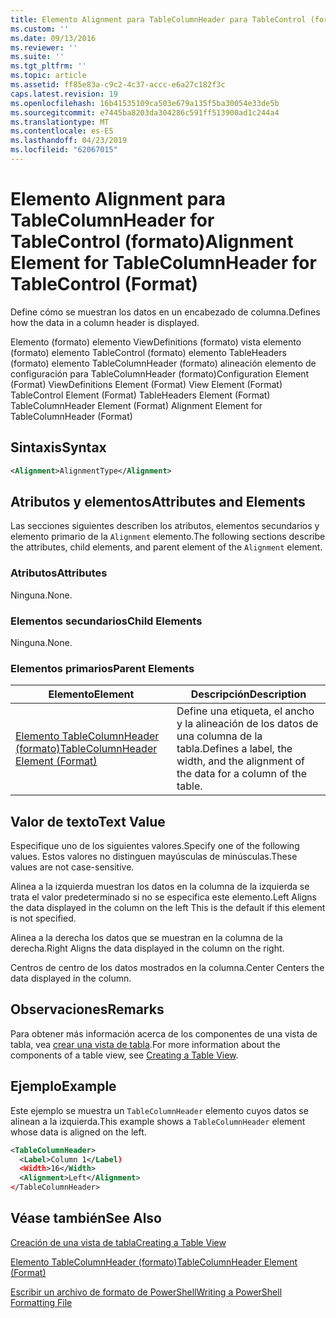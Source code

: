 ```yaml
---
title: Elemento Alignment para TableColumnHeader para TableControl (formato) | Microsoft Docs
ms.custom: ''
ms.date: 09/13/2016
ms.reviewer: ''
ms.suite: ''
ms.tgt_pltfrm: ''
ms.topic: article
ms.assetid: ff85e83a-c9c2-4c37-accc-e6a27c182f3c
caps.latest.revision: 19
ms.openlocfilehash: 16b41535109ca503e679a135f5ba30054e33de5b
ms.sourcegitcommit: e7445ba8203da304286c591ff513900ad1c244a4
ms.translationtype: MT
ms.contentlocale: es-ES
ms.lasthandoff: 04/23/2019
ms.locfileid: "62067015"
---
```

# <a name="alignment-element-for-tablecolumnheader-for-tablecontrol-format"></a><span data-ttu-id="32abb-102">Elemento Alignment para TableColumnHeader for TableControl (formato)</span><span class="sxs-lookup"><span data-stu-id="32abb-102">Alignment Element for TableColumnHeader for TableControl (Format)</span></span>

<span data-ttu-id="32abb-103">Define cómo se muestran los datos en un encabezado de columna.</span><span class="sxs-lookup"><span data-stu-id="32abb-103">Defines how the data in a column header is displayed.</span></span>

<span data-ttu-id="32abb-104">Elemento (formato) elemento ViewDefinitions (formato) vista elemento (formato) elemento TableControl (formato) elemento TableHeaders (formato) elemento TableColumnHeader (formato) alineación elemento de configuración para TableColumnHeader (formato)</span><span class="sxs-lookup"><span data-stu-id="32abb-104">Configuration Element (Format) ViewDefinitions Element (Format) View Element (Format) TableControl Element (Format) TableHeaders Element (Format) TableColumnHeader Element (Format) Alignment Element for TableColumnHeader (Format)</span></span>

## <a name="syntax"></a><span data-ttu-id="32abb-105">Sintaxis</span><span class="sxs-lookup"><span data-stu-id="32abb-105">Syntax</span></span>

```xml
<Alignment>AlignmentType</Alignment>
```

## <a name="attributes-and-elements"></a><span data-ttu-id="32abb-106">Atributos y elementos</span><span class="sxs-lookup"><span data-stu-id="32abb-106">Attributes and Elements</span></span>

<span data-ttu-id="32abb-107">Las secciones siguientes describen los atributos, elementos secundarios y elemento primario de la `Alignment` elemento.</span><span class="sxs-lookup"><span data-stu-id="32abb-107">The following sections describe the attributes, child elements, and parent element of the `Alignment` element.</span></span>

### <a name="attributes"></a><span data-ttu-id="32abb-108">Atributos</span><span class="sxs-lookup"><span data-stu-id="32abb-108">Attributes</span></span>

<span data-ttu-id="32abb-109">Ninguna.</span><span class="sxs-lookup"><span data-stu-id="32abb-109">None.</span></span>

### <a name="child-elements"></a><span data-ttu-id="32abb-110">Elementos secundarios</span><span class="sxs-lookup"><span data-stu-id="32abb-110">Child Elements</span></span>

<span data-ttu-id="32abb-111">Ninguna.</span><span class="sxs-lookup"><span data-stu-id="32abb-111">None.</span></span>

### <a name="parent-elements"></a><span data-ttu-id="32abb-112">Elementos primarios</span><span class="sxs-lookup"><span data-stu-id="32abb-112">Parent Elements</span></span>

|<span data-ttu-id="32abb-113">Elemento</span><span class="sxs-lookup"><span data-stu-id="32abb-113">Element</span></span>|<span data-ttu-id="32abb-114">Descripción</span><span class="sxs-lookup"><span data-stu-id="32abb-114">Description</span></span>|
|-------------|-----------------|
|[<span data-ttu-id="32abb-115">Elemento TableColumnHeader (formato)</span><span class="sxs-lookup"><span data-stu-id="32abb-115">TableColumnHeader Element (Format)</span></span>](./tablecolumnheader-element-format.md)|<span data-ttu-id="32abb-116">Define una etiqueta, el ancho y la alineación de los datos de una columna de la tabla.</span><span class="sxs-lookup"><span data-stu-id="32abb-116">Defines a label, the width, and the alignment of the data for a column of the table.</span></span>|

## <a name="text-value"></a><span data-ttu-id="32abb-117">Valor de texto</span><span class="sxs-lookup"><span data-stu-id="32abb-117">Text Value</span></span>

<span data-ttu-id="32abb-118">Especifique uno de los siguientes valores.</span><span class="sxs-lookup"><span data-stu-id="32abb-118">Specify one of the following values.</span></span> <span data-ttu-id="32abb-119">Estos valores no distinguen mayúsculas de minúsculas.</span><span class="sxs-lookup"><span data-stu-id="32abb-119">These values are not case-sensitive.</span></span>

<span data-ttu-id="32abb-120">Alinea a la izquierda muestran los datos en la columna de la izquierda se trata el valor predeterminado si no se especifica este elemento.</span><span class="sxs-lookup"><span data-stu-id="32abb-120">Left Aligns the data displayed in the column on the left This is the default if this element is not specified.</span></span>

<span data-ttu-id="32abb-121">Alinea a la derecha los datos que se muestran en la columna de la derecha.</span><span class="sxs-lookup"><span data-stu-id="32abb-121">Right Aligns the data displayed in the column on the right.</span></span>

<span data-ttu-id="32abb-122">Centros de centro de los datos mostrados en la columna.</span><span class="sxs-lookup"><span data-stu-id="32abb-122">Center Centers the data displayed in the column.</span></span>

## <a name="remarks"></a><span data-ttu-id="32abb-123">Observaciones</span><span class="sxs-lookup"><span data-stu-id="32abb-123">Remarks</span></span>

<span data-ttu-id="32abb-124">Para obtener más información acerca de los componentes de una vista de tabla, vea [crear una vista de tabla](./creating-a-table-view.md).</span><span class="sxs-lookup"><span data-stu-id="32abb-124">For more information about the components of a table view, see [Creating a Table View](./creating-a-table-view.md).</span></span>

## <a name="example"></a><span data-ttu-id="32abb-125">Ejemplo</span><span class="sxs-lookup"><span data-stu-id="32abb-125">Example</span></span>

<span data-ttu-id="32abb-126">Este ejemplo se muestra un `TableColumnHeader` elemento cuyos datos se alinean a la izquierda.</span><span class="sxs-lookup"><span data-stu-id="32abb-126">This example shows a `TableColumnHeader` element whose data is aligned on the left.</span></span>

```xml
<TableColumnHeader>
  <Label>Column 1</Label)
  <Width>16</Width>
  <Alignment>Left</Alignment>
</TableColumnHeader>
```

## <a name="see-also"></a><span data-ttu-id="32abb-127">Véase también</span><span class="sxs-lookup"><span data-stu-id="32abb-127">See Also</span></span>

[<span data-ttu-id="32abb-128">Creación de una vista de tabla</span><span class="sxs-lookup"><span data-stu-id="32abb-128">Creating a Table View</span></span>](./creating-a-table-view.md)

[<span data-ttu-id="32abb-129">Elemento TableColumnHeader (formato)</span><span class="sxs-lookup"><span data-stu-id="32abb-129">TableColumnHeader Element (Format)</span></span>](./tablecolumnheader-element-format.md)

[<span data-ttu-id="32abb-130">Escribir un archivo de formato de PowerShell</span><span class="sxs-lookup"><span data-stu-id="32abb-130">Writing a PowerShell Formatting File</span></span>](./writing-a-powershell-formatting-file.md)
